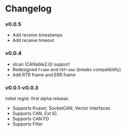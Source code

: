 # Changelog

### v0.0.5

* Add receive timestamps
* Add receive timeout

### v0.0.4

* slcan (CANable2.0) support
* Redesigned `Frame` and `FDFrame` (breaks compatibility)
* Add RTR frame and ERR frame 

### v0.0.1-v0.0.3

initial regist. first alpha release.

* Supports Kvaser, SocketCAN, Vector interfaces
* Supports CAN, Ext.ID.
* Supports CAN FD
* Supports Filter
